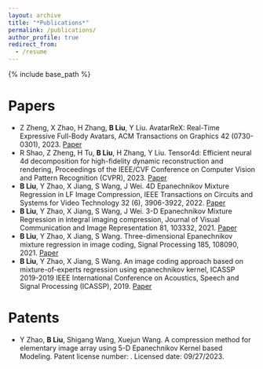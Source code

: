 ```yaml
---
layout: archive
title: "*Publications*"
permalink: /publications/
author_profile: true
redirect_from:
  - /resume
---
```



{% include base_path %}

Papers
======
* Z Zheng, X Zhao, H Zhang, **B Liu**, Y Liu. AvatarReX: Real-Time Expressive Full-Body Avatars, ACM Transactions on Graphics 42 (0730-0301), 2023. [Paper](https://dl.acm.org/doi/10.1145/3592101)
* R Shao, Z Zheng, H Tu, **B Liu**, H Zhang, Y Liu. Tensor4d: Efficient neural 4d decomposition for high-fidelity dynamic reconstruction and rendering, Proceedings of the IEEE/CVF Conference on Computer Vision and Pattern Recognition (CVPR), 2023. [Paper](http://openaccess.thecvf.com/content/CVPR2023/papers/Shao_Tensor4D_Efficient_Neural_4D_Decomposition_for_High-Fidelity_Dynamic_Reconstruction_and_CVPR_2023_paper.pdf)
* **B Liu**, Y Zhao, X Jiang, S Wang, J Wei. 4D Epanechnikov Mixture Regression in LF Image Compression, IEEE Transactions on Circuits and Systems for Video Technology 32 (6), 3906-3922, 2022. [Paper](https://ieeexplore.ieee.org/iel7/76/4358651/09513313.pdf)
* **B Liu**, Y Zhao, X Jiang, S Wang, J Wei. 3-D Epanechnikov Mixture Regression in integral imaging compression, Journal of Visual Communication and Image Representation 81, 103332, 2021. [Paper](https://www.sciencedirect.com/science/article/pii/S1047320321002170)
* **B Liu**, Y Zhao, X Jiang, S Wang. Three-dimensional Epanechnikov mixture regression in image coding, Signal Processing 185, 108090, 2021. [Paper](https://www.sciencedirect.com/science/article/pii/S0165168421001286)
* **B Liu**, Y Zhao, X Jiang, S Wang. An image coding approach based on mixture-of-experts regression using epanechnikov kernel, ICASSP 2019-2019 IEEE International Conference on Acoustics, Speech and Signal Processing (ICASSP), 2019. [Paper](https://ieeexplore.ieee.org/abstract/document/8682374)



Patents
======
* Y Zhao, **B Liu**, Shigang Wang, Xuejun Wang. A compression method for elementary image array using 5-D Epanechnikov Kernel based Modeling. Patent license number: . Licensed date: 09/27/2023. 